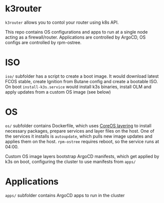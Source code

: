 k3router
====

`k3router` allows you to contol your router using k8s API.

This repo contains OS configurations and apps to run at a single node acting as a firewall/router.
Applications are controlled by ArgoCD, OS configs are controlled by rpm-ostree.

# ISO
`iso/` subfolder has a script to create a boot image. It would download latest FCOS stable, create Ignition from Butane config and create a bootable ISO. On boot `install-k3s.service` would install k3s binaries, install OLM and apply updates from a custom OS image (see below)

# OS

`os/` subfolder contains Dockerfile, which uses [CoreOS layering](https://github.com/coreos/coreos-layering-examples) to install necessary packages, prepare services and layer files on the host. One of the services it installs is `autoupdate`, which pulls new image updates and applies them on the host. `rpm-ostree` requires reboot, so the service runs at 04:00.

Custom OS image layers bootstrap ArgoCD manifests, which get applied by k3s on boot, configuring the cluster to use manifests from `apps/`

# Applications

`apps/` subfolder contains ArgoCD apps to run in the cluster
